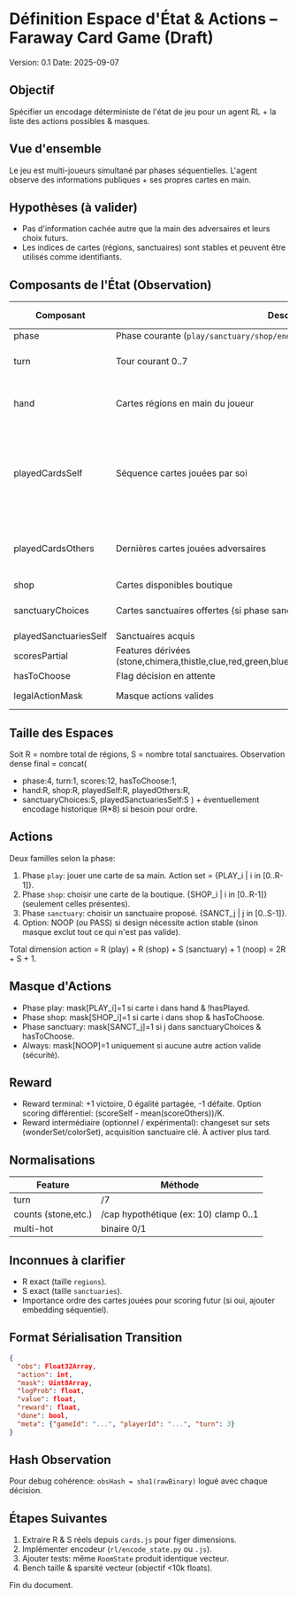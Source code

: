 # Définition Espace d'État & Actions – Faraway Card Game (Draft)
Version: 0.1
Date: 2025-09-07

## Objectif
Spécifier un encodage déterministe de l'état de jeu pour un agent RL + la liste des actions possibles & masques.

## Vue d'ensemble
Le jeu est multi-joueurs simultané par phases séquentielles. L'agent observe des informations publiques + ses propres cartes en main.

## Hypothèses (à valider)
- Pas d'information cachée autre que la main des adversaires et leurs choix futurs.
- Les indices de cartes (régions, sanctuaires) sont stables et peuvent être utilisés comme identifiants.

## Composants de l'État (Observation)
| Composant | Description | Type brut | Encodage proposé |
|-----------|-------------|-----------|------------------|
| phase | Phase courante (`play/sanctuary/shop/end`) | string | one-hot (4) |
| turn | Tour courant 0..7 | int | scalar normalisé (turn/7) |
| hand | Cartes régions en main du joueur | int[] | multi-hot vecteur taille R (nb régions) |
| playedCardsSelf | Séquence cartes jouées par soi | int[] (<=8) | multi-hot cumul + option embed historique ordonné (R x 8 one-hot) |
| playedCardsOthers | Dernières cartes jouées adversaires | int[] | moyenne / somme multi-hot + masques présence |
| shop | Cartes disponibles boutique | int[] | multi-hot R |
| sanctuaryChoices | Cartes sanctuaires offertes (si phase sanctuary) | int[] | multi-hot S (nb sanctuaires) |
| playedSanctuariesSelf | Sanctuaires acquis | int[] | multi-hot S |
| scoresPartial | Features dérivées (stone,chimera,thistle,clue,red,green,blue,yellow,colorless,night,wonderSet,colorSet) | obj | 12 scalars normalisés |
| hasToChoose | Flag décision en attente | bool | 1 bit |
| legalActionMask | Masque actions valides | bool[] | calculé séparé |

## Taille des Espaces
Soit R = nombre total de régions, S = nombre total sanctuaires.
Observation dense final = concat(
- phase:4, turn:1, scores:12, hasToChoose:1,
- hand:R, shop:R, playedSelf:R, playedOthers:R,
- sanctuaryChoices:S, playedSanctuariesSelf:S
) + éventuellement encodage historique (R*8) si besoin pour ordre.

## Actions
Deux familles selon la phase:
1. Phase `play`: jouer une carte de sa main. Action set = {PLAY_i | i in [0..R-1]}.
2. Phase `shop`: choisir une carte de la boutique. {SHOP_i | i in [0..R-1]} (seulement celles présentes).
3. Phase `sanctuary`: choisir un sanctuaire proposé. {SANCT_j | j in [0..S-1]}.
4. Option: NOOP (ou PASS) si design nécessite action stable (sinon masque exclut tout ce qui n'est pas valide).

Total dimension action = R (play) + R (shop) + S (sanctuary) + 1 (noop) = 2R + S + 1.

## Masque d'Actions
- Phase play: mask[PLAY_i]=1 si carte i dans hand & !hasPlayed.
- Phase shop: mask[SHOP_i]=1 si carte i dans shop & hasToChoose.
- Phase sanctuary: mask[SANCT_j]=1 si j dans sanctuaryChoices & hasToChoose.
- Always: mask[NOOP]=1 uniquement si aucune autre action valide (sécurité).

## Reward
- Reward terminal: +1 victoire, 0 égalité partagée, -1 défaite. Option scoring différentiel: (scoreSelf - mean(scoreOthers))/K.
- Reward intermédiaire (optionnel / expérimental): changeset sur sets (wonderSet/colorSet), acquisition sanctuaire clé. À activer plus tard.

## Normalisations
| Feature | Méthode |
|---------|---------|
| turn | /7 |
| counts (stone,etc.) | /cap hypothétique (ex: 10) clamp 0..1 |
| multi-hot | binaire 0/1 |

## Inconnues à clarifier
- R exact (taille `regions`).
- S exact (taille `sanctuaries`).
- Importance ordre des cartes jouées pour scoring futur (si oui, ajouter embedding séquentiel). 

## Format Sérialisation Transition
```json
{
  "obs": Float32Array,
  "action": int,
  "mask": Uint8Array,
  "logProb": float,
  "value": float,
  "reward": float,
  "done": bool,
  "meta": {"gameId": "...", "playerId": "...", "turn": 3}
}
```

## Hash Observation
Pour debug cohérence: `obsHash = sha1(rawBinary)` logué avec chaque décision.

## Étapes Suivantes
1. Extraire R & S réels depuis `cards.js` pour figer dimensions.
2. Implémenter encodeur (`rl/encode_state.py` ou `.js`).
3. Ajouter tests: même `RoomState` produit identique vecteur.
4. Bench taille & sparsité vecteur (objectif <10k floats). 

Fin du document.
